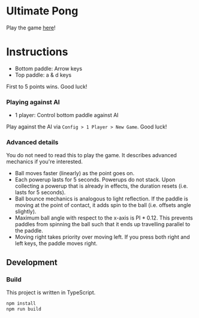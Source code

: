 # Ultimate Pong

Play the game [here][1]!

# Instructions

- Bottom paddle: Arrow keys
- Top paddle: a & d keys

First to 5 points wins. Good luck!

### Playing against AI

- 1 player: Control bottom paddle against AI

Play against the AI via `Config > 1 Player > New Game`. Good luck!

### Advanced details

You do not need to read this to play the game. It describes advanced mechanics
if you're interested.

- Ball moves faster (linearly) as the point goes on.
- Each powerup lasts for 5 seconds. Powerups do not stack. Upon collecting a
  powerup that is already in effects, the duration resets (i.e. lasts for 5
  seconds).
- Ball bounce mechanics is analogous to light reflection. If the paddle is
  moving at the point of contact, it adds spin to the ball (i.e. offsets angle
  slightly).
- Maximum ball angle with respect to the x-axis is PI * 0.12. This prevents
  paddles from spinning the ball such that it ends up travelling parallel to the
  paddle.
- Moving right takes priority over moving left. If you press both right and left
  keys, the paddle moves right.

## Development

### Build

This project is written in TypeScript.
```sh
npm install
npm run build
```

[1]: https://ultimate-pong.jtflabs.dev/

